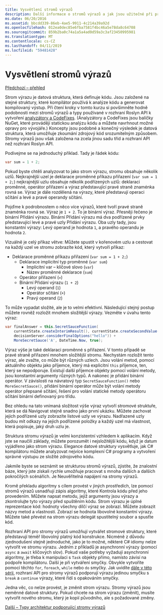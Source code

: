 ```yaml
---
title: Vysvětlení stromů výrazů
description: Další informace o stromů výrazů a jak jsou užitečné při překládání algoritmy pro externí spuštění a kontrolní kódu před jeho provedením.
ms.date: 06/20/2016
ms.assetid: bbcdd339-86eb-4ae5-9911-4c214a39a92d
ms.openlocfilehash: 012ea0dec85e6fba7581f4bc46a5e78da8c64708
ms.sourcegitcommit: 859b2ba0c74a1a5a4ad0d59a3c3af23450995981
ms.translationtype: MT
ms.contentlocale: cs-CZ
ms.lasthandoff: 04/11/2019
ms.locfileid: "59481428"
---
```

# <a name="expression-trees-explained"></a>Vysvětlení stromů výrazů

[Předchozí – přehled](expression-trees.md)

Strom výrazu je datová struktura, která definuje kódu. Jsou založené na stejné struktury, které kompilátor používá k analýze kódu a generovat kompilovaný výstup. Při čtení kroky v tomto kurzu si povšimněte hodně podobnosti mezi stromů výrazů a typy používané v rozhraní Roslyn API k vytvoření [analyzátory a CodeFixes](https://github.com/dotnet/roslyn-analyzers).
(Analyzátory a CodeFixes jsou balíčky NuGet, které provádějí statickou analýzu kódu a můžete navrhnout možné opravy pro vývojáře.) Koncepty jsou podobné a konečný výsledek je datová struktura, která umožňuje zkoumání zdrojový kód srozumitelným způsobem. Stromy výrazů jsou však založena na zcela jinou sadu tříd a rozhraní API než rozhraní Roslyn API.

Podívejme se na jednoduchý příklad.
Tady je řádek kódu:

```csharp
var sum = 1 + 2;
```
Pokud byste chtěli analyzovat to jako strom výrazu, stromu obsahuje několik uzlů.
Nejkrajnější uzel je deklarace proměnné příkazu přiřazení (`var sum = 1 + 2;`) nejkrajnější uzlu obsahuje několik podřízených uzlů: deklaraci proměnné, operátor přiřazení a výraz představující pravé straně znaménka rovná se. Výraz je dále rozdělená na výrazy, které představují operaci sčítání a levé a pravé operandy sčítání.

Pojďme k podrobnostem o něco více výrazů, které tvoří pravé straně znaménka rovná se.
Výraz je `1 + 2`. To je binární výraz. Přesněji řečeno je binární Přidání výrazu. Binární Přidání výrazu má dva podřízené prvky představující levé a pravé uzly Přidání výrazu. Oba uzly tady, jsou konstantní výrazy: Levý operand je hodnota `1`, a pravého operandu je hodnota `2`.

Vizuálně je celý příkaz větve: Můžete spustit v kořenovém uzlu a cestovat na každý uzel ve stromu zobrazíte kód, který vytvoří příkaz:

- Deklarace proměnné příkazu přiřazení (`var sum = 1 + 2;`)
  * Deklarace implicitní typ proměnné (`var sum`)
    - Implicitní var – klíčové slovo (`var`)
    - Název proměnné deklarace (`sum`)
  * Operátor přiřazení (`=`)
  * Binární Přidání výrazu (`1 + 2`)
    - Levý operand (`1`)
    - Operátor sčítání (`+`)
    - Pravý operand (`2`)

To může vypadat složité, ale je to velmi efektivní. Následující stejný postup můžete rovněž rozložit mnohem složitější výrazy. Vezměte v úvahu tento výraz:

```csharp
var finalAnswer = this.SecretSauceFunction(
    currentState.createInterimResult(), currentState.createSecondValue(1, 2),
    decisionServer.considerFinalOptions("hello")) +
    MoreSecretSauce('A', DateTime.Now, true);
```

Výraz výše je také deklaraci proměnné s přiřazení.
V tomto případě se pravé straně přiřazení mnohem složitější stromu.
Nechystám rozložit tento výraz, ale zvažte, co může být různých uzlech. Jsou volání metod, pomocí aktuálního objektu jako příjemce, který má explicitní `this` příjemce, ten, který se nepodporuje. Existují další příjemce objekty pomocí volání metody, jsou konstantní argumenty různých typů. A nakonec je přidání binární operátor. V závislosti na návratový typ `SecretSauceFunction()` nebo `MoreSecretSauce()`, přidání binární operátor může být volání metody operátor přepsané sčítání, řešení pro volání statické metody operátoru sčítání binární definovaný pro třídu.

Bez ohledu na tato vnímaná složitost výše výraz vytvoří stromové struktuře, která se dá Navigovat stejně snadno jako první ukázku. Můžete zachovat jejich podřízené uzly zobrazíte listové uzly ve výrazu. Nadřazené uzly budou mít odkazy na jejich podřízené položky a každý uzel má vlastnost, která popisuje, jaký druh uzlu je.

Struktura stromu výrazů je velmi konzistentní vzhledem k aplikacím. Když jste se naučili základy, můžete porozumět i nejsložitější kódu, když je datum vyjádřeno jako strom výrazu. Elegance datové struktury vysvětluje, jak C# kompilátoru můžete analyzovat nejvíce komplexní C# programy a vytvoření správné výstupu ze složité zdrojového kódu.

Jakmile byste se seznámit se strukturou stromů výrazů, zjistíte, že znalostní báze, který jste získali rychle umožňuje pracovat s mnoha dalších a dalších pokročilých scénářích. Je Neuvěřitelná napájení na stromy výrazů.

Kromě překladu algoritmy s cílem provést v jiných prostředích, lze pomocí stromů výrazů usnadňují zápis algoritmy, které Kontrola kódu před jeho provedením. Můžete napsat metodu, jejíž argumenty jsou výrazy a zkontrolujte tyto výrazy před spuštěním kódu. Strom výrazu je úplné reprezentace kód: hodnoty všechny dílčí výraz se zobrazí.
Můžete zobrazit názvy metod a vlastností. Zobrazí se hodnota libovolné konstantní výrazy.
Můžete také převést na strom výrazu delegát spustitelný soubor a spusťte kód.

Rozhraní API pro stromy výrazů umožňují vytvářet stromové struktury, které představují téměř libovolný platný kód konstrukce. Nicméně z důvodu zjednodušení stejně jednoduché, jako je to možné, některé C# idiomy nelze vytvořit ve stromu výrazu. Jedním z příkladů je asynchronní výrazy (pomocí `async` a `await` klíčových slov). Pokud vaše potřeby vyžadují asynchronní algoritmy, je třeba k manipulaci s `Task` objekty přímo, namísto závisí na podpoře kompilátoru. Další je při vytváření smyčky. Obvykle vytvoříte pomocí těchto `for`, `foreach`, `while` nebo `do` smyčky. Jak uvidíte [dále v této sérii](expression-trees-building.md), rozhraní API pro stromy výrazů podporují výrazu jedinou smyčku s `break` a `continue` výrazy, které řídí s opakováním smyčky.

Jedna věc, co nelze provést, je změnit strom výrazu.  Stromy výrazů jsou neměnné datové struktury. Pokud chcete na strom výrazu (změnit), musíte vytvořit nového stromu, který je kopií původního, ale s požadované změny.

[Další – Typy architektur podporující stromy výrazů](expression-classes.md)
